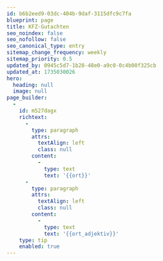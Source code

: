 ```yaml
---
id: b6b2eed9-03dc-404b-9daf-3115dfc9c7fa
blueprint: page
title: KFZ-Gutachten
seo_noindex: false
seo_nofollow: false
seo_canonical_type: entry
sitemap_change_frequency: weekly
sitemap_priority: 0.5
updated_by: 0945c5d7-1b28-48e0-a9c0-0c4b00f325cb
updated_at: 1735030026
hero:
  heading: null
  image: null
page_builder:
  -
    id: m527dagx
    richtext:
      -
        type: paragraph
        attrs:
          textAlign: left
          class: null
        content:
          -
            type: text
            text: '{{ort}}'
      -
        type: paragraph
        attrs:
          textAlign: left
          class: null
        content:
          -
            type: text
            text: '{{ort_adjektiv}}'
    type: tip
    enabled: true
---
```


